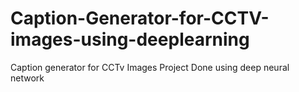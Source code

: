 # Caption-Generator-for-CCTV-images-using-deeplearning
Caption generator for CCTv Images Project Done using deep neural network 
